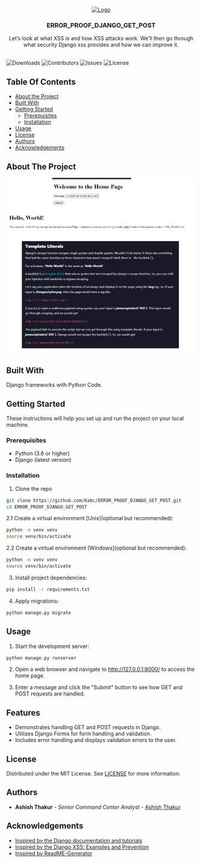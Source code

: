 <br/>
<p align="center">
  <a href="https://github.com/6abc/ERROR_PROOF_DJANGO_GET_POST">
    <img src="https://avatars.githubusercontent.com/u/97246854?v=4" alt="Logo" width="80" height="80">
  </a>

  <h3 align="center">ERROR_PROOF_DJANGO_GET_POST</h3>

  <p align="center">
    Let’s look at what XSS is and how XSS attacks work. We’ll then go through what security Django xss provides and how we can improve it.
    <br/>
    <br/>
  </p>
</p>

![Downloads](https://img.shields.io/github/downloads/6abc/ERROR_PROOF_DJANGO_GET_POST/total) ![Contributors](https://img.shields.io/github/contributors/6abc/ERROR_PROOF_DJANGO_GET_POST?color=dark-green) ![Issues](https://img.shields.io/github/issues/6abc/ERROR_PROOF_DJANGO_GET_POST) ![License](https://img.shields.io/github/license/6abc/ERROR_PROOF_DJANGO_GET_POST) 

## Table Of Contents

* [About the Project](#about-the-project)
* [Built With](#built-with)
* [Getting Started](#getting-started)
  * [Prerequisites](#prerequisites)
  * [Installation](#installation)
* [Usage](#usage)
* [License](#license)
* [Authors](#authors)
* [Acknowledgements](#acknowledgements)

## About The Project

![Screen Shot](https://raw.githubusercontent.com/6abc/ERROR_PROOF_DJANGO_GET_POST/main/Django%20XSS.png)

## Built With

Django frameworks with Python Code.

## Getting Started

These instructions will help you set up and run the project on your local machine.

### Prerequisites

* Python (3.6 or higher)
* Django (latest version)

### Installation

1. Clone the repo

```sh
git clone https://github.com/6abc/ERROR_PROOF_DJANGO_GET_POST.git
cd ERROR_PROOF_DJANGO_GET_POST
```

2.1 Create a virtual environment [Unix](optional but recommended):

```sh
python -m venv venv
source venv/bin/activate
```

2.2 Create a virtual environment [Windows](optional but recommended):

```sh
python -m venv venv
source venv/bin/activate
```

3. Install project dependencies:
```sh
pip install -r requirements.txt
```

4. Apply migrations:
```sh
python manage.py migrate
```

## Usage

1. Start the development server:
```sh
python manage.py runserver
```

2. Open a web browser and navigate to http://127.0.0.1:8000/ to access the home page.

3. Enter a message and click the "Submit" button to see how GET and POST requests are handled.

## Features
* Demonstrates handling GET and POST requests in Django.
* Utilizes Django Forms for form handling and validation.
* Includes error handling and displays validation errors to the user.

## License

Distributed under the MIT License. See [LICENSE](https://github.com/6abc/ERROR_PROOF_DJANGO_GET_POST/blob/main/LICENSE) for more information.

## Authors

* **Ashish Thakur** - *Senior Command Center Analyst* - [Ashish Thakur](https://github.com/6abc)

## Acknowledgements

* [Inspired by the Django documentation and tutorials](https://docs.djangoproject.com/en/4.2/)
* [Inspired by the Django XSS: Examples and Prevention](https://www.stackhawk.com/blog/django-xss-examples-prevention/)
* [Inspired by ReadME-Generator](https://readme.shaankhan.dev/)

